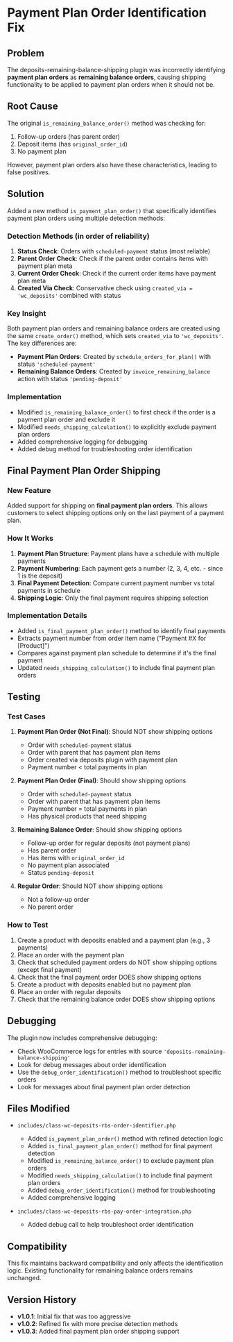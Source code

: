 # Payment Plan Order Identification Fix

## Problem

The deposits-remaining-balance-shipping plugin was incorrectly identifying **payment plan orders** as **remaining balance orders**, causing shipping functionality to be applied to payment plan orders when it should not be.

## Root Cause

The original `is_remaining_balance_order()` method was checking for:
1. Follow-up orders (has parent order)
2. Deposit items (has `original_order_id`)
3. No payment plan

However, payment plan orders also have these characteristics, leading to false positives.

## Solution

Added a new method `is_payment_plan_order()` that specifically identifies payment plan orders using multiple detection methods:

### Detection Methods (in order of reliability)

1. **Status Check**: Orders with `scheduled-payment` status (most reliable)
2. **Parent Order Check**: Check if the parent order contains items with payment plan meta
3. **Current Order Check**: Check if the current order items have payment plan meta
4. **Created Via Check**: Conservative check using `created_via = 'wc_deposits'` combined with status

### Key Insight

Both payment plan orders and remaining balance orders are created using the same `create_order()` method, which sets `created_via` to `'wc_deposits'`. The key differences are:

- **Payment Plan Orders**: Created by `schedule_orders_for_plan()` with status `'scheduled-payment'`
- **Remaining Balance Orders**: Created by `invoice_remaining_balance` action with status `'pending-deposit'`

### Implementation

- Modified `is_remaining_balance_order()` to first check if the order is a payment plan order and exclude it
- Modified `needs_shipping_calculation()` to explicitly exclude payment plan orders
- Added comprehensive logging for debugging
- Added debug method for troubleshooting order identification

## Final Payment Plan Order Shipping

### New Feature

Added support for shipping on **final payment plan orders**. This allows customers to select shipping options only on the last payment of a payment plan.

### How It Works

1. **Payment Plan Structure**: Payment plans have a schedule with multiple payments
2. **Payment Numbering**: Each payment gets a number (2, 3, 4, etc. - since 1 is the deposit)
3. **Final Payment Detection**: Compare current payment number vs total payments in schedule
4. **Shipping Logic**: Only the final payment requires shipping selection

### Implementation Details

- Added `is_final_payment_plan_order()` method to identify final payments
- Extracts payment number from order item name ("Payment #X for [Product]")
- Compares against payment plan schedule to determine if it's the final payment
- Updated `needs_shipping_calculation()` to include final payment plan orders

## Testing

### Test Cases

1. **Payment Plan Order (Not Final)**: Should NOT show shipping options
   - Order with `scheduled-payment` status
   - Order with parent that has payment plan items
   - Order created via deposits plugin with payment plan
   - Payment number < total payments in plan

2. **Payment Plan Order (Final)**: Should show shipping options
   - Order with `scheduled-payment` status
   - Order with parent that has payment plan items
   - Payment number = total payments in plan
   - Has physical products that need shipping

3. **Remaining Balance Order**: Should show shipping options
   - Follow-up order for regular deposits (not payment plans)
   - Has parent order
   - Has items with `original_order_id`
   - No payment plan associated
   - Status `pending-deposit`

4. **Regular Order**: Should NOT show shipping options
   - Not a follow-up order
   - No parent order

### How to Test

1. Create a product with deposits enabled and a payment plan (e.g., 3 payments)
2. Place an order with the payment plan
3. Check that scheduled payment orders do NOT show shipping options (except final payment)
4. Check that the final payment order DOES show shipping options
5. Create a product with deposits enabled but no payment plan
6. Place an order with regular deposits
7. Check that the remaining balance order DOES show shipping options

## Debugging

The plugin now includes comprehensive debugging:

- Check WooCommerce logs for entries with source `'deposits-remaining-balance-shipping'`
- Look for debug messages about order identification
- Use the `debug_order_identification()` method to troubleshoot specific orders
- Look for messages about final payment plan order detection

## Files Modified

- `includes/class-wc-deposits-rbs-order-identifier.php`
  - Added `is_payment_plan_order()` method with refined detection logic
  - Added `is_final_payment_plan_order()` method for final payment detection
  - Modified `is_remaining_balance_order()` to exclude payment plan orders
  - Modified `needs_shipping_calculation()` to include final payment plan orders
  - Added `debug_order_identification()` method for troubleshooting
  - Added comprehensive logging

- `includes/class-wc-deposits-rbs-pay-order-integration.php`
  - Added debug call to help troubleshoot order identification

## Compatibility

This fix maintains backward compatibility and only affects the identification logic. Existing functionality for remaining balance orders remains unchanged.

## Version History

- **v1.0.1**: Initial fix that was too aggressive
- **v1.0.2**: Refined fix with more precise detection methods
- **v1.0.3**: Added final payment plan order shipping support

